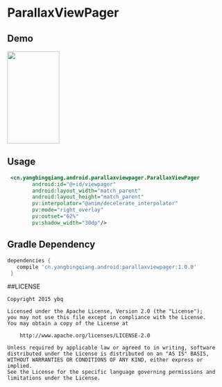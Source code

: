 

# ParallaxViewPager


## Demo 

<img src="https://github.com/ybq/ParallaxViewPager/raw/master/art/screen.gif" width="120px" height="213px"/>

 

## Usage
```xml
 <cn.yangbingqiang.android.parallaxviewpager.ParallaxViewPager
        android:id="@+id/viewpager"
        android:layout_width="match_parent"
        android:layout_height="match_parent"
        pv:interpolator="@anim/decelerate_interpolator"
        pv:mode="right_overlay"
        pv:outset="62%"
        pv:shadow_width="30dp"/>
``` 

## Gradle Dependency
``` gradle
dependencies {
   compile 'cn.yangbingqiang.android:parallaxviewpager:1.0.0'
 }
``` 


##LICENSE
```
Copyright 2015 ybq

Licensed under the Apache License, Version 2.0 (the "License");
you may not use this file except in compliance with the License.
You may obtain a copy of the License at

    http://www.apache.org/licenses/LICENSE-2.0

Unless required by applicable law or agreed to in writing, software
distributed under the License is distributed on an "AS IS" BASIS,
WITHOUT WARRANTIES OR CONDITIONS OF ANY KIND, either express or implied.
See the License for the specific language governing permissions and
limitations under the License.
```



